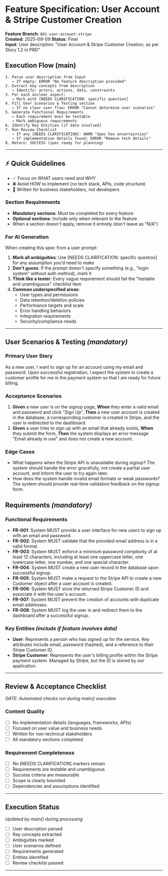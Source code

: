 # Feature Specification: User Account & Stripe Customer Creation

**Feature Branch**: `001-user-account-stripe`  
**Created**: 2025-09-09 
**Status**: Final  
**Input**: User description: "User Account & Stripe Customer Creation, as per Story 1.2 in PRD"

## Execution Flow (main)
```
1. Parse user description from Input
   → If empty: ERROR "No feature description provided"
2. Extract key concepts from description
   → Identify: actors, actions, data, constraints
3. For each unclear aspect:
   → Mark with [NEEDS CLARIFICATION: specific question]
4. Fill User Scenarios & Testing section
   → If no clear user flow: ERROR "Cannot determine user scenarios"
5. Generate Functional Requirements
   → Each requirement must be testable
   → Mark ambiguous requirements
6. Identify Key Entities (if data involved)
7. Run Review Checklist
   → If any [NEEDS CLARIFICATION]: WARN "Spec has uncertainties"
   → If implementation details found: ERROR "Remove tech details"
8. Return: SUCCESS (spec ready for planning)
```

---

## ⚡ Quick Guidelines
- ✅ Focus on WHAT users need and WHY
- ❌ Avoid HOW to implement (no tech stack, APIs, code structure)
- 👥 Written for business stakeholders, not developers

### Section Requirements
- **Mandatory sections**: Must be completed for every feature
- **Optional sections**: Include only when relevant to the feature
- When a section doesn't apply, remove it entirely (don't leave as "N/A")

### For AI Generation
When creating this spec from a user prompt:
1. **Mark all ambiguities**: Use [NEEDS CLARIFICATION: specific question] for any assumption you'd need to make
2. **Don't guess**: If the prompt doesn't specify something (e.g., "login system" without auth method), mark it
3. **Think like a tester**: Every vague requirement should fail the "testable and unambiguous" checklist item
4. **Common underspecified areas**:
   - User types and permissions
   - Data retention/deletion policies  
   - Performance targets and scale
   - Error handling behaviors
   - Integration requirements
   - Security/compliance needs

---

## User Scenarios & Testing *(mandatory)*

### Primary User Story
As a new user, I want to sign up for an account using my email and password. Upon successful registration, I expect the system to create a customer profile for me in the payment system so that I am ready for future billing.

### Acceptance Scenarios
1. **Given** a new user is on the signup page, **When** they enter a valid email and password and click "Sign Up", **Then** a new user account is created in the database, a corresponding customer is created in Stripe, and the user is redirected to the dashboard.
2. **Given** a user tries to sign up with an email that already exists, **When** they submit the form, **Then** the system displays an error message "Email already in use" and does not create a new account.

### Edge Cases
- What happens when the Stripe API is unavailable during signup? The system should handle the error gracefully, not create a partial user account, and inform the user to try again later.
- How does the system handle invalid email formats or weak passwords? The system should provide real-time validation feedback on the signup form.

## Requirements *(mandatory)*

### Functional Requirements
- **FR-001**: System MUST provide a user interface for new users to sign up with an email and password.
- **FR-002**: System MUST validate that the provided email address is in a valid format.
- **FR-003**: System MUST enforce a minimum password complexity of at least 12 characters, including at least one uppercase letter, one lowercase letter, one number, and one special character.
- **FR-004**: System MUST create a new user record in the database upon successful signup.
- **FR-005**: System MUST make a request to the Stripe API to create a new Customer object after a user account is created.
- **FR-006**: System MUST store the returned Stripe Customer ID and associate it with the user's account.
- **FR-007**: System MUST prevent the creation of accounts with duplicate email addresses.
- **FR-008**: System MUST log the user in and redirect them to the dashboard after a successful signup.

### Key Entities *(include if feature involves data)*
- **User**: Represents a person who has signed up for the service. Key attributes include email, password (hashed), and a reference to their Stripe Customer ID.
- **Stripe Customer**: Represents the user's billing profile within the Stripe payment system. Managed by Stripe, but the ID is stored by our application.

---

## Review & Acceptance Checklist
*GATE: Automated checks run during main() execution*

### Content Quality
- [ ] No implementation details (languages, frameworks, APIs)
- [ ] Focused on user value and business needs
- [ ] Written for non-technical stakeholders
- [ ] All mandatory sections completed

### Requirement Completeness
- [ ] No [NEEDS CLARIFICATION] markers remain
- [ ] Requirements are testable and unambiguous  
- [ ] Success criteria are measurable
- [ ] Scope is clearly bounded
- [ ] Dependencies and assumptions identified

---

## Execution Status
*Updated by main() during processing*

- [ ] User description parsed
- [ ] Key concepts extracted
- [ ] Ambiguities marked
- [ ] User scenarios defined
- [ ] Requirements generated
- [ ] Entities identified
- [ ] Review checklist passed

---